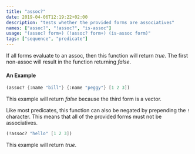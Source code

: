 ```yaml
---
title: "assoc?"
date: 2019-04-06T12:19:22+02:00
description: "tests whether the provided forms are associatives"
names: ["assoc?", "!assoc?", "is-assoc"]
usage: "(assoc? form+) (!assoc? form+) (is-assoc form)"
tags: ["sequence", "predicate"]
---
```

If all forms evaluate to an assoc, then this function will return _true_. The first non-assoc will result in the function returning _false_.

#### An Example

~~~scheme
(assoc? {:name "bill"} {:name "peggy"} [1 2 3])
~~~

This example will return _false_ because the third form is a vector.

Like most predicates, this function can also be negated by prepending the `!` character. This means that all of the provided forms must not be associatives.

~~~scheme
(!assoc? "hello" [1 2 3])
~~~

This example will return _true_.
